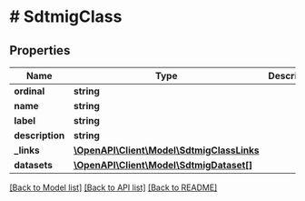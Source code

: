 # # SdtmigClass

## Properties

Name | Type | Description | Notes
------------ | ------------- | ------------- | -------------
**ordinal** | **string** |  | [optional]
**name** | **string** |  | [optional]
**label** | **string** |  | [optional]
**description** | **string** |  | [optional]
**_links** | [**\OpenAPI\Client\Model\SdtmigClassLinks**](SdtmigClassLinks.md) |  | [optional]
**datasets** | [**\OpenAPI\Client\Model\SdtmigDataset[]**](SdtmigDataset.md) |  | [optional]

[[Back to Model list]](../../README.md#models) [[Back to API list]](../../README.md#endpoints) [[Back to README]](../../README.md)
